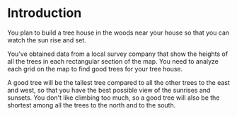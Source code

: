 # Introduction

You plan to build a tree house in the woods near your house so that you can watch the sun rise and set.

You've obtained data from a local survey company that show the heights of all the trees in each rectangular section of the map.
You need to analyze each grid on the map to find good trees for your tree house.

A good tree will be the tallest tree compared to all the other trees to the east and west, so that you have the best possible view of the sunrises and sunsets.
You don't like climbing too much, so a good tree will also be the shortest among all the trees to the north and to the south.
